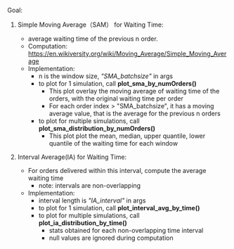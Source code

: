 Goal:

1. Simple Moving Average（SAM） for Waiting Time:
    - average waiting time of the previous n order. 
    - Computation: https://en.wikiversity.org/wiki/Moving_Average/Simple_Moving_Average
    - Implementation: 
        - n is the window size, *"SMA_batchsize"* in args
        - to plot for 1 simulation, call **plot_sma_by_numOrders()**
            - This plot overlay the moving average of waiting time of the orders, with the original waiting time per order
            - For each order index > "SMA_batchsize", it has a moving average value, that is the average for the previous n orders
        - to plot for multiple simulations, call **plot_sma_distribution_by_numOrders()**
            - This plot plot the mean, median, upper quantile, lower quantile of the waiting time for each window

2. Interval Average(IA) for Waiting Time:
    - For orders delivered within this interval, compute the average waiting time
        - note: intervals are non-overlapping
    - Implementation:
        - interval length is *"IA_interval"* in args
        - to plot for 1 simulation, call **plot_interval_avg_by_time()**
        - to plot for multiple simulations, call **plot_ia_distribution_by_time()**
            - stats obtained for each non-overlapping time interval
            - null values are ignored during computation
